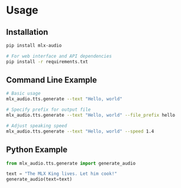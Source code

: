 # Usage

## Installation

```bash
pip install mlx-audio

# For web interface and API dependencies
pip install -r requirements.txt
```

## Command Line Example

```bash
# Basic usage
mlx_audio.tts.generate --text "Hello, world"

# Specify prefix for output file
mlx_audio.tts.generate --text "Hello, world" --file_prefix hello

# Adjust speaking speed
mlx_audio.tts.generate --text "Hello, world" --speed 1.4
```

## Python Example

```python
from mlx_audio.tts.generate import generate_audio

text = "The MLX King lives. Let him cook!"
generate_audio(text=text)
```

